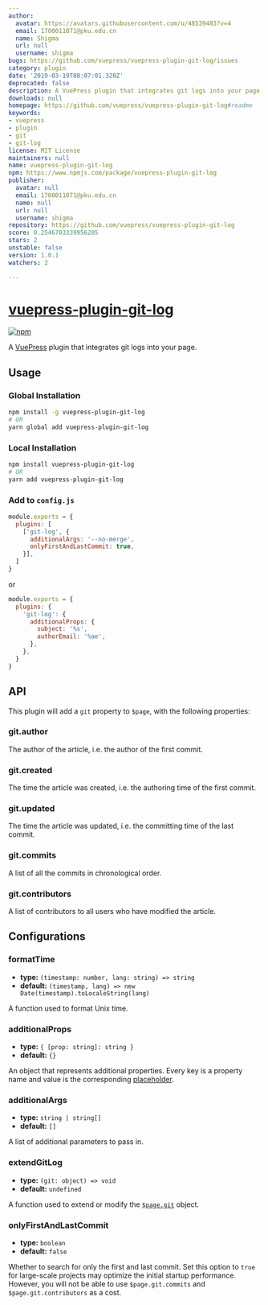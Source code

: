 ```yaml
---
author:
  avatar: https://avatars.githubusercontent.com/u/48539483?v=4
  email: 1700011071@pku.edu.cn
  name: Shigma
  url: null
  username: shigma
bugs: https://github.com/vuepress/vuepress-plugin-git-log/issues
category: plugin
date: '2019-03-19T08:07:01.320Z'
deprecated: false
description: A VuePress plugin that integrates git logs into your page.
downloads: null
homepage: https://github.com/vuepress/vuepress-plugin-git-log#readme
keywords:
- vuepress
- plugin
- git
- git-log
license: MIT License
maintainers: null
name: vuepress-plugin-git-log
npm: https://www.npmjs.com/package/vuepress-plugin-git-log
publisher:
  avatar: null
  email: 1700011071@pku.edu.cn
  name: null
  url: null
  username: shigma
repository: https://github.com/vuepress/vuepress-plugin-git-log
score: 0.2546703339956205
stars: 2
unstable: false
version: 1.0.1
watchers: 2

---
```


# [vuepress-plugin-git-log](https://vuepress.github.io/plugins/git-log.html)

[![npm](https://img.shields.io/npm/v/vuepress-plugin-git-log.svg)](https://www.npmjs.com/package/vuepress-plugin-git-log)

A [VuePress](https://vuepress.vuejs.org/) plugin that integrates git logs into your page.

## Usage

### Global Installation

```bash
npm install -g vuepress-plugin-git-log
# OR
yarn global add vuepress-plugin-git-log
```

### Local Installation

```bash
npm install vuepress-plugin-git-log
# OR
yarn add vuepress-plugin-git-log
```

### Add to `config.js`

```js
module.exports = {
  plugins: [
    ['git-log', {
      additionalArgs: '--no-merge',
      onlyFirstAndLastCommit: true,
    }],
  ]
}
```
or
```js
module.exports = {
  plugins: {
    'git-log': {
      additionalProps: {
        subject: '%s',
        authorEmail: '%ae',
      },
    },
  }
}
```

## API

This plugin will add a `git` property to `$page`, with the following properties:

### git.author

The author of the article, i.e. the author of the first commit.

### git.created

The time the article was created, i.e. the authoring time of the first commit.

### git.updated

The time the article was updated, i.e. the committing time of the last commit.

### git.commits

A list of all the commits in chronological order.

### git.contributors

A list of contributors to all users who have modified the article.

## Configurations

### formatTime

- **type:** `(timestamp: number, lang: string) => string`
- **default:** `(timestamp, lang) => new Date(timestamp).toLocaleString(lang)`

A function used to format Unix time.

### additionalProps

- **type:** `{ [prop: string]: string }`
- **default:** `{}`

An object that represents additional properties. Every key is a property name and value is the corresponding [placeholder](https://git-scm.com/docs/git-log#_pretty_formats).

### additionalArgs

- **type:** `string | string[]`
- **default:** `[]`

A list of additional parameters to pass in.

### extendGitLog

- **type:** `(git: object) => void`
- **default:** `undefined`

A function used to extend or modify the [`$page.git`](#api) object. 

### onlyFirstAndLastCommit

- **type:** `boolean`
- **default:** `false`

Whether to search for only the first and last commit. Set this option to `true` for large-scale projects may optimize the initial startup performance. However, you will not be able to use `$page.git.commits` and `$page.git.contributors` as a cost.
